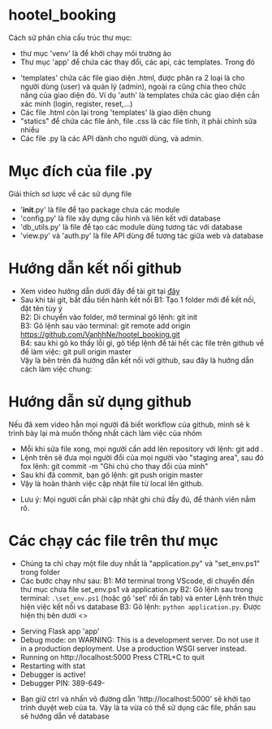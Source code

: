# hootel_booking
Cách sử phân chia cấu trúc thư mục:
- thư mục 'venv' là để khởi chạy môi trường ảo
- Thư mục 'app' để chứa các thay đổi, các api, các templates. Trong đó
+ 'templates' chứa các file giao diện .html, được phân ra 2 loại là cho người dùng (user) và quản lý (admin), ngoài ra cũng chia theo chức năng của giao diện đó. Ví dụ 'auth' là templates chứa các giao diện cần xác minh (login, register, reset,...)
+ Các file .html còn lại trong 'templates' là giao diện chung
+ "statics" để chứa các file ảnh, file .css là các file tĩnh, ít phải chỉnh sửa nhiều
+ Các file .py là các API dành cho người dùng, và admin.

# Mục đích của file .py
Giải thích sơ lược về các sử dụng file
- '__init__.py' là file để tạo package chưa các module
- 'config.py' là file xây dựng cấu hình và liên kết với database
- 'db_utils.py' là file để tạo các module dùng tương tác với database
- 'view.py' và 'auth.py' là file API dùng để tương tác giữa web và database

# Hướng dẫn kết nối github
- Xem video hướng dẫn dưới đây để tải git tại [đây](https://www.youtube.com/watch?v=z-BDl0SBtgo&t=944s)
- Sau khi tải git, bắt đầu tiến hành kết nối
B1: Tạo 1 folder mới để kết nối, đặt tên tùy ý <br>
B2: Di chuyển vào folder, mở terminal gõ lệnh: git init <br>
B3: Gõ lệnh sau vào terminal: git remote add origin https://github.com/VanhhNe/hootel_booking.git <br>
B4: sau khi gõ ko thấy lỗi gì, gõ tiếp lệnh để tải hết các file trên github về để làm việc: git pull origin master <br>
Vậy là bên trên đã hướng dẫn kết nối với github, sau đây là hướng dẫn cách làm việc chung:
# Hướng dẫn sử dụng github
Nếu đã xem video hẳn mọi người đã biết workflow của github, mình sẽ k trình bày lại mà muốn thống nhất cách làm việc của nhóm
- Mỗi khi sửa file xong, mọi người cần add lên repository với lệnh: git add .
- Lệnh trên sẽ đưa mọi người đổi của mọi người vào "staging area", sau đó fox lênh: git commit -m "Ghi chú cho thay đổi của mình"
- Sau khi đã commit, bạn gõ lệnh: git push origin master
- Vậy là hoàn thành việc cập nhật file từ local lên github. 
* Lưu ý: Mọi người cần phải cập nhật ghi chú đầy đủ, để thành viên nắm rõ.

# Các chạy các file trên thư mục
- Chúng ta chỉ chạy một file duy nhất là "application.py" và "set_env.ps1" trong folder
- Các bước chạy như sau:
B1: Mở terminal trong VScode, di chuyển đến thư mục chưa file set_env.ps1 và application.py
B2: Gõ lệnh sau trong terminal: `.\set_env.ps1` (hoặc gõ 'set' rồi ấn tab) và enter
Lệnh trên thực hiện việc kết nối vs database
B3: Gõ lệnh: `python application.py`. Được hiện thị bên dưới
<>
 * Serving Flask app 'app'
 * Debug mode: on
WARNING: This is a development server. Do not use it in a production deployment. Use a production WSGI server instead.
 * Running on http://localhost:5000
Press CTRL+C to quit
 * Restarting with stat
 * Debugger is active!
 * Debugger PIN: 389-649-
 
- Bạn giữ ctrl và nhấn vô đường dẫn 'http://localhost:5000' sẽ khởi tạo trình duyệt web của ta.
Vậy là ta vừa có thể sử dụng các file, phần sau sẽ hướng dẫn về database
